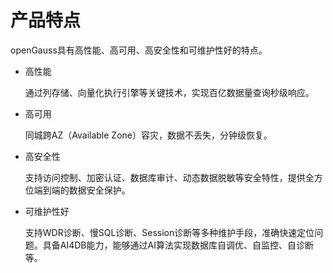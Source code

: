 # 产品特点<a name="ZH-CN_TOPIC_0294809831"></a>

openGauss具有高性能、高可用、高安全性和可维护性好的特点。

-   高性能

    通过列存储、向量化执行引擎等关键技术，实现百亿数据量查询秒级响应。

-   高可用

    同城跨AZ（Available Zone）容灾，数据不丢失，分钟级恢复。

-   高安全性

    支持访问控制、加密认证、数据库审计、动态数据脱敏等安全特性，提供全方位端到端的数据安全保护。

-   可维护性好

    支持WDR诊断、慢SQL诊断、Session诊断等多种维护手段，准确快速定位问题。具备AI4DB能力，能够通过AI算法实现数据库自调优、自监控、自诊断等。



